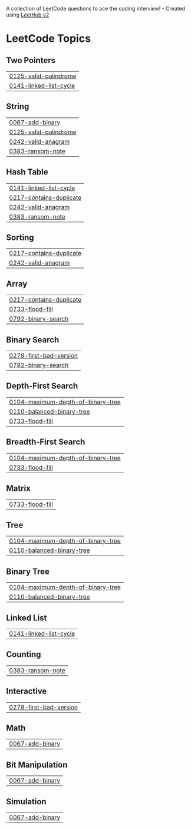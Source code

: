 A collection of LeetCode questions to ace the coding interview! - Created using [LeetHub v2](https://github.com/arunbhardwaj/LeetHub-2.0)
<!---LeetCode Topics Start-->
# LeetCode Topics
## Two Pointers
|  |
| ------- |
| [0125-valid-palindrome](https://github.com/kyeongjun-ko/Algorithm/tree/master/0125-valid-palindrome) |
| [0141-linked-list-cycle](https://github.com/kyeongjun-ko/Algorithm/tree/master/0141-linked-list-cycle) |
## String
|  |
| ------- |
| [0067-add-binary](https://github.com/kyeongjun-ko/Algorithm/tree/master/0067-add-binary) |
| [0125-valid-palindrome](https://github.com/kyeongjun-ko/Algorithm/tree/master/0125-valid-palindrome) |
| [0242-valid-anagram](https://github.com/kyeongjun-ko/Algorithm/tree/master/0242-valid-anagram) |
| [0383-ransom-note](https://github.com/kyeongjun-ko/Algorithm/tree/master/0383-ransom-note) |
## Hash Table
|  |
| ------- |
| [0141-linked-list-cycle](https://github.com/kyeongjun-ko/Algorithm/tree/master/0141-linked-list-cycle) |
| [0217-contains-duplicate](https://github.com/kyeongjun-ko/Algorithm/tree/master/0217-contains-duplicate) |
| [0242-valid-anagram](https://github.com/kyeongjun-ko/Algorithm/tree/master/0242-valid-anagram) |
| [0383-ransom-note](https://github.com/kyeongjun-ko/Algorithm/tree/master/0383-ransom-note) |
## Sorting
|  |
| ------- |
| [0217-contains-duplicate](https://github.com/kyeongjun-ko/Algorithm/tree/master/0217-contains-duplicate) |
| [0242-valid-anagram](https://github.com/kyeongjun-ko/Algorithm/tree/master/0242-valid-anagram) |
## Array
|  |
| ------- |
| [0217-contains-duplicate](https://github.com/kyeongjun-ko/Algorithm/tree/master/0217-contains-duplicate) |
| [0733-flood-fill](https://github.com/kyeongjun-ko/Algorithm/tree/master/0733-flood-fill) |
| [0792-binary-search](https://github.com/kyeongjun-ko/Algorithm/tree/master/0792-binary-search) |
## Binary Search
|  |
| ------- |
| [0278-first-bad-version](https://github.com/kyeongjun-ko/Algorithm/tree/master/0278-first-bad-version) |
| [0792-binary-search](https://github.com/kyeongjun-ko/Algorithm/tree/master/0792-binary-search) |
## Depth-First Search
|  |
| ------- |
| [0104-maximum-depth-of-binary-tree](https://github.com/kyeongjun-ko/Algorithm/tree/master/0104-maximum-depth-of-binary-tree) |
| [0110-balanced-binary-tree](https://github.com/kyeongjun-ko/Algorithm/tree/master/0110-balanced-binary-tree) |
| [0733-flood-fill](https://github.com/kyeongjun-ko/Algorithm/tree/master/0733-flood-fill) |
## Breadth-First Search
|  |
| ------- |
| [0104-maximum-depth-of-binary-tree](https://github.com/kyeongjun-ko/Algorithm/tree/master/0104-maximum-depth-of-binary-tree) |
| [0733-flood-fill](https://github.com/kyeongjun-ko/Algorithm/tree/master/0733-flood-fill) |
## Matrix
|  |
| ------- |
| [0733-flood-fill](https://github.com/kyeongjun-ko/Algorithm/tree/master/0733-flood-fill) |
## Tree
|  |
| ------- |
| [0104-maximum-depth-of-binary-tree](https://github.com/kyeongjun-ko/Algorithm/tree/master/0104-maximum-depth-of-binary-tree) |
| [0110-balanced-binary-tree](https://github.com/kyeongjun-ko/Algorithm/tree/master/0110-balanced-binary-tree) |
## Binary Tree
|  |
| ------- |
| [0104-maximum-depth-of-binary-tree](https://github.com/kyeongjun-ko/Algorithm/tree/master/0104-maximum-depth-of-binary-tree) |
| [0110-balanced-binary-tree](https://github.com/kyeongjun-ko/Algorithm/tree/master/0110-balanced-binary-tree) |
## Linked List
|  |
| ------- |
| [0141-linked-list-cycle](https://github.com/kyeongjun-ko/Algorithm/tree/master/0141-linked-list-cycle) |
## Counting
|  |
| ------- |
| [0383-ransom-note](https://github.com/kyeongjun-ko/Algorithm/tree/master/0383-ransom-note) |
## Interactive
|  |
| ------- |
| [0278-first-bad-version](https://github.com/kyeongjun-ko/Algorithm/tree/master/0278-first-bad-version) |
## Math
|  |
| ------- |
| [0067-add-binary](https://github.com/kyeongjun-ko/Algorithm/tree/master/0067-add-binary) |
## Bit Manipulation
|  |
| ------- |
| [0067-add-binary](https://github.com/kyeongjun-ko/Algorithm/tree/master/0067-add-binary) |
## Simulation
|  |
| ------- |
| [0067-add-binary](https://github.com/kyeongjun-ko/Algorithm/tree/master/0067-add-binary) |
<!---LeetCode Topics End-->